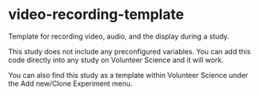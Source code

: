 # video-recording-template
Template for recording video, audio, and the display during a study. 

This study does not include any preconfigured variables. You can add this code directly into any study on Volunteer Science and it will work. 

You can also find this study as a template within Volunteer Science under the Add new/Clone Experiment menu.
